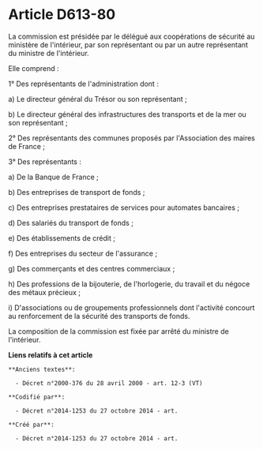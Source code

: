 # Article D613-80

La commission est présidée par le délégué aux coopérations de sécurité au ministère de l'intérieur, par son représentant ou
par un autre représentant du ministre de l'intérieur.

Elle comprend :

1° Des représentants de l'administration dont :

a) Le directeur général du Trésor ou son représentant ;

b) Le directeur général des infrastructures des transports et de la mer ou son représentant ;

2° Des représentants des communes proposés par l'Association des maires de France ;

3° Des représentants :

a) De la Banque de France ;

b) Des entreprises de transport de fonds ;

c) Des entreprises prestataires de services pour automates bancaires ;

d) Des salariés du transport de fonds ;

e) Des établissements de crédit ;

f) Des entreprises du secteur de l'assurance ;

g) Des commerçants et des centres commerciaux ;

h) Des professions de la bijouterie, de l'horlogerie, du travail et du négoce des métaux précieux ;

i) D'associations ou de groupements professionnels dont l'activité concourt au renforcement de la sécurité des transports de
fonds.

La composition de la commission est fixée par arrêté du ministre de l'intérieur.

**Liens relatifs à cet article**

	**Anciens textes**:

	  - Décret n°2000-376 du 28 avril 2000 - art. 12-3 (VT)

	**Codifié par**:

	  - Décret n°2014-1253 du 27 octobre 2014 - art.

	**Créé par**:

	  - Décret n°2014-1253 du 27 octobre 2014 - art.
